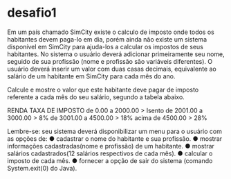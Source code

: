 # desafio1

Em um país chamado SimCity existe o calculo de imposto onde todos os 
habitantes devem paga-lo em dia, porém ainda não existe um sistema 
disponível em SimCity para ajuda-los a calcular os impostos de seus 
habitantes.
No sistema o usuário deverá adicionar primeiramente seu nome, seguido 
de sua profissão (nome e profissão são variáveis diferentes). O usuário 
deverá inserir um valor com duas casas decimais, equivalente ao salário 
de um habitante em SimCity para cada mês do ano. 

Calcule e mostre o valor que este habitante deve pagar de imposto 
referente a cada mês do seu salário, segundo a tabela abaixo.

RENDA TAXA DE IMPOSTO
de 0.00 a 2000.00      > Isento
de 2001.00 a 3000.00   >   8%
de 3001.00 a 4500.00   >  18%
acima de 4500.00       >  28%

Lembre-se: seu sistema deverá disponibilizar um menu para o usuário 
com as opções de:
● cadastrar o nome do habitante e sua profissão.
● mostrar informações cadastradas(nome e profissão) de um habitante.
● mostrar salários cadastrados(12 salários respectivos de cada mês).
● calcular o imposto de cada mês.
● fornecer a opção de sair do sistema (comando System.exit(0) do Java).
